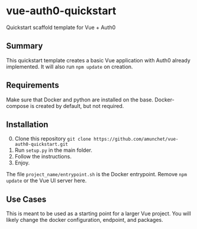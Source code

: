 # vue-auth0-quickstart
Quickstart scaffold template for Vue + Auth0

## Summary
This quickstart template creates a basic Vue application with Auth0 already implemented.  It will also run `npm update` on creation.

## Requirements
Make sure that Docker and python are installed on the base.  Docker-compose is created by default, but not required.

## Installation
0.  Clone this repository `git clone https://github.com/amunchet/vue-auth0-quickstart.git`
1.  Run `setup.py` in the main folder.  
2.  Follow the instructions.
3.  Enjoy.

The file `project_name/entrypoint.sh` is the Docker entrypoint.  Remove `npm update` or the Vue UI server here.

## Use Cases
This is meant to be used as a starting point for a larger Vue project.  You will likely change the docker configuration, endpoint, and packages.  